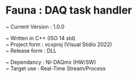 # Fauna : DAQ task handler

~ Current Version : 1.0.0<br>

~ Written in C++ (ISO 14 std)<br>
~ Project form : vcxproj (Visual Stidio 2022)<br>
~ Release form : DLL<br>

~ Dependancy : NI-DAQmx (HW/SW)<br>
~ Target use : Real-Time Stream/Process<br>

